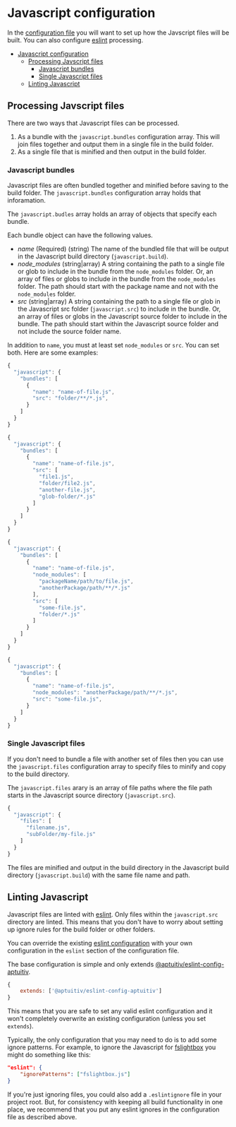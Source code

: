 # Javascript configuration

In the [configuration file](/docs/Configuration.md) you will want to set up how the Javscript files will be built. You can also configure [eslint](https://eslint.org/) processing.

- [Javascript configuration](#javascript-configuration)
  - [Processing Javscript files](#processing-javscript-files)
    - [Javascript bundles](#javascript-bundles)
    - [Single Javascript files](#single-javascript-files)
  - [Linting Javascript](#linting-javascript)

## Processing Javscript files

There are two ways that Javascript files can be processed.

1. As a bundle with the `javascript.bundles` configuration array. This will join files together and output them in a single file in the build folder.
2. As a single file that is minified and then output in the build folder.

### Javascript bundles

Javascript files are often bundled together and minified before saving to the build folder. The `javascript.bundles` configuration array holds that inforamation.

The `javascript.budles` array holds an array of objects that specify each bundle.

Each bundle object can have the following values.

- _name_ (Required) (string) The name of the bundled file that will be output in the Javascript build directory (`javascript.build`).
- _node_modules_ (string|array) A string containing the path to a single file or glob to include in the bundle from the `node_modules` folder. Or, an array of files or globs to include in the bundle from the `node_modules` folder. The path should start with the package name and not with the `node_modules` folder.
- _src_ (string|array) A string containing the path to a single file or glob in the Javascript src folder (`javascript.src`) to include in the bundle. Or, an array of files or globs in the Javascript source folder to include in the bundle. The path should start within the Javascript source folder and not include the source folder name.

In addition to `name`, you must at least set `node_modules` or `src`. You can set both.
Here are some examples:

```js
{
  "javascript": {
    "bundles": [
      {
        "name": "name-of-file.js",
        "src": "folder/**/*.js",
      }
    ]
  }
}
```

```js
{
  "javascript": {
    "bundles": [
      {
        "name": "name-of-file.js",
        "src": [
          "file1.js",
          "folder/file2.js",
          "another-file.js",
          "glob-folder/*.js"
        ]
      }
    ]
  }
}
```

```js
{
  "javascript": {
    "bundles": [
      {
        "name": "name-of-file.js",
        "node_modules": [
          "packageName/path/to/file.js",
          "anotherPackage/path/**/*.js"
        ],
        "src": [
          "some-file.js",
          "folder/*.js"
        ]
      }
    ]
  }
}
```

```js
{
  "javascript": {
    "bundles": [
      {
        "name": "name-of-file.js",
        "node_modules": "anotherPackage/path/**/*.js",
        "src": "some-file.js",
      }
    ]
  }
}
```

### Single Javascript files

If you don't need to bundle a file with another set of files then you can use the `javascript.files` configuration array to specify files to minify and copy to the build directory.

The `javascript.files` arary is an array of file paths where the file path starts in the Javascript source directory (`javascript.src`).

```js
{
  "javascript": {
    "files": [
      "filename.js",
      "subFolder/my-file.js"
    ]
  }
}
```

The files are minified and output in the build directory in the Javascript build directory (`javascript.build`) with the same file name and path.

## Linting Javascript

Javascript files are linted with [eslint](https://eslint.org/). Only files within the `javascript.src` directory are linted. This means that you don't have to worry about setting up ignore rules for the build folder or other folders.

You can override the existing [eslint configuration](https://eslint.org/docs/latest/use/configure/) with your own configuration in the `eslint` section of the configuration file.

The base configuration is simple and only extends [@aptuitiv/eslint-config-aptuitiv](https://github.com/aptuitiv/eslint-config-aptuitiv).

```js
{
    extends: ['@aptuitiv/eslint-config-aptuitiv']
}
```

This means that you are safe to set any valid eslint configuration and it won't completely overwrite an existing configuration (unless you set `extends`).

Typically, the only configuration that you may need to do is to add some ignore patterns. For example, to ignore the Javascript for [fslightbox](https://fslightbox.com/) you might do something like this:

```json
"eslint": {
    "ignorePatterns": ["fslightbox.js"]
}
```

If you're just ignoring files, you could also add a `.eslintignore` file in your project root. But, for consistency with keeping all build functionality in one place, we recommend that you put any eslint ignores in the configuration file as described above.
